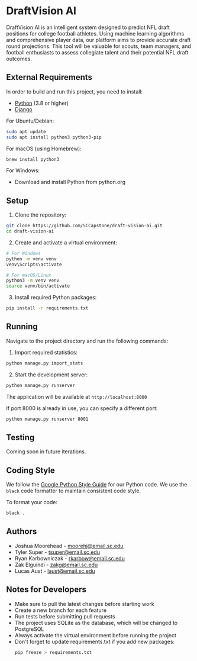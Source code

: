 # DraftVision AI

DraftVision AI is an intelligent system designed to predict NFL draft positions for college football athletes. Using machine learning algorithms and comprehensive player data, our platform aims to provide accurate draft round projections. This tool will be valuable for scouts, team managers, and football enthusiasts to assess collegiate talent and their potential NFL draft outcomes.

## External Requirements

In order to build and run this project, you need to install:

- [Python](https://www.python.org/downloads/) (3.8 or higher)
- [Django](https://www.djangoproject.com/download/)

For Ubuntu/Debian:
```bash
sudo apt update
sudo apt install python3 python3-pip
```

For macOS (using Homebrew):
```bash
brew install python3
```

For Windows:
- Download and install Python from python.org

## Setup

1. Clone the repository:
```bash
git clone https://github.com/SCCapstone/draft-vision-ai.git
cd draft-vision-ai
```

2. Create and activate a virtual environment:
```bash
# For Windows
python -m venv venv
venv\Scripts\activate

# For macOS/Linux
python3 -m venv venv
source venv/bin/activate
```

3. Install required Python packages:
```bash
pip install -r requirements.txt
```

## Running

Navigate to the project directory and run the following commands:

1. Import required statistics:
```bash
python manage.py import_stats
```

2. Start the development server:
```bash
python manage.py runserver
```

The application will be available at `http://localhost:8000`

If port 8000 is already in use, you can specify a different port:
```bash
python manage.py runserver 8001
```

## Testing

Coming soon in future iterations.

## Coding Style

We follow the [Google Python Style Guide](https://google.github.io/styleguide/pyguide.html) for our Python code. We use the `black` code formatter to maintain consistent code style.

To format your code:
```bash
black .
```

## Authors

- Joshua Moorehead - moorehj@email.sc.edu
- Tyler Super - tsuper@email.sc.edu
- Ryan Karbowniczak - rkarbow@email.sc.edu
- Zak Elguindi - zakg@email.sc.edu
- Lucas Aust - laust@email.sc.edu

## Notes for Developers

- Make sure to pull the latest changes before starting work
- Create a new branch for each feature
- Run tests before submitting pull requests
- The project uses SQLite as the database, which will be changed to PostgreSQL
- Always activate the virtual environment before running the project
- Don't forget to update requirements.txt if you add new packages:
  ```bash
  pip freeze > requirements.txt
  ```
